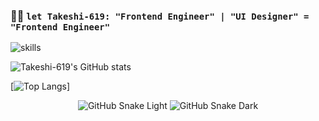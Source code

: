 ### 👨‍💻 `let Takeshi-619: "Frontend Engineer" | "UI Designer" = "Frontend Engineer"`

![skills](https://skillicons.dev/icons?i=figma,nextjs,reactjs,typescript)

![Takeshi-619's GitHub stats](https://github-readme-stats.vercel.app/api?username=Takeshi-619&show_icons=true)

[![Top Langs](https://github-readme-stats.vercel.app/api/top-langs/?username=Takeshi-619&layout=compact)]

<div align="center">

![GitHub Snake Light](https://github.com/Takeshi-619/Takeshi-619/raw/snack/github-snake.svg#gh-light-mode-only)
![GitHub Snake Dark](https://github.com/Takeshi-619/Takeshi-619/raw/snack/github-snake-dark.svg#gh-dark-mode-only)

</div>

